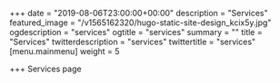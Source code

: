 +++
date = "2019-08-06T23:00:00+00:00"
description = "Services"
featured_image = "/v1565162320/hugo-static-site-design_kcix5y.jpg"
ogdescription = "services"
ogtitle = "services"
summary = ""
title = "Services"
twitterdescription = "services"
twittertitle = "services"
[menu.mainmenu]
weight = 5

+++
Services page